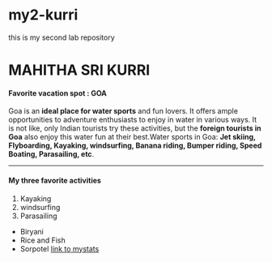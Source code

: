 # my2-kurri
this is my second  lab repository
# MAHITHA SRI KURRI
#### Favorite vacation spot : GOA
Goa is an **ideal place for water sports** and fun lovers. It offers ample opportunities to adventure enthusiasts to enjoy in water in various ways. It is not like, only Indian tourists try these activities, but the **foreign tourists in Goa** also enjoy this water fun at their best.Water sports in Goa: **Jet skiing, Flyboarding, Kayaking, windsurfing, Banana riding, Bumper riding, Speed Boating, Parasailing, etc**.

---
#### My three favorite activities
1. Kayaking
2. windsurfing
3. Parasailing
- Biryani
- Rice and Fish
- Sorpotel
[link to mystats](MyStats.md)

